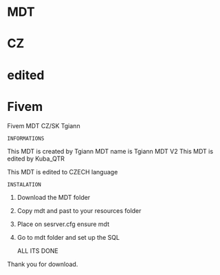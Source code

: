 # MDT
# CZ
# edited
# Fivem
Fivem MDT CZ/SK Tgiann

    INFORMATIONS

This MDT is created by Tgiann
          MDT name is Tgiann MDT V2
          This MDT is edited by Kuba_QTR

This MDT is edited to CZECH language

    INSTALATION
1. Download the MDT folder
2. Copy mdt and past to your resources folder
3. Place on sesrver.cfg   ensure mdt
4. Go to mdt folder and set up the SQL

    ALL ITS DONE

Thank you for download.

